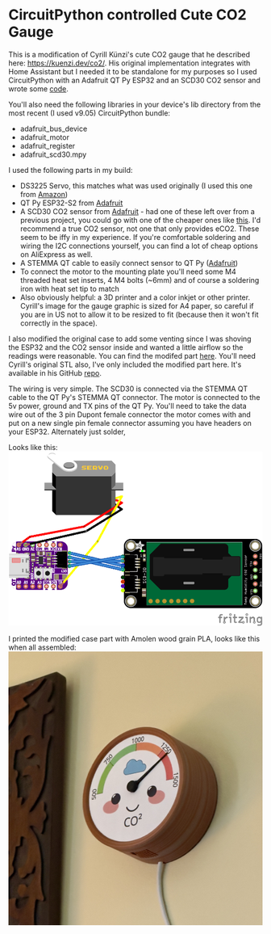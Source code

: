 # CircuitPython controlled Cute CO2 Gauge

This is a modification of Cyrill Künzi's cute CO2 gauge that he described here: https://kuenzi.dev/co2/. His original implementation integrates with Home Assistant but I needed it to be standalone for my purposes so I used CircuitPython with an Adafruit QT Py ESP32 and an SCD30 CO2 sensor and wrote some [code](code.py).

You'll also need the following libraries in your device's lib directory from the most recent (I used v9.05) CircuitPython bundle:
- adafruit_bus_device
- adafruit_motor
- adafruit_register
- adafruit_scd30.mpy

I used the following parts in my build:
- DS3225 Servo, this matches what was used originally (I used this one from [Amazon](https://a.co/d/9nq5n7Z))
- QT Py ESP32-S2 from [Adafruit](https://www.adafruit.com/product/5325)
- A SCD30 CO2 sensor from [Adafruit](https://www.adafruit.com/product/4867) - had one of these left over from a previous project, you could go with one of the cheaper ones like [this](https://www.adafruit.com/product/5190). I'd recommend a true CO2 sensor, not one that only provides eCO2. These seem to be iffy in my experience. If you're comfortable soldering and wiring the I2C connections yourself, you can find a lot of cheap options on AliExpress as well.
- A STEMMA QT cable to easily connect sensor to QT Py ([Adafruit](https://www.adafruit.com/product/4399))
- To connect the motor to the mounting plate you'll need some M4 threaded heat set inserts, 4 M4 bolts (~6mm) and of course a soldering iron with heat set tip to match
- Also obviously helpful: a 3D printer and a color inkjet or other printer. Cyrill's image for the gauge graphic is sized for A4 paper, so careful if you are in US not to allow it to be resized to fit (because then it won't fit correctly in the space).

I also modified the original case to add some venting since I was shoving the ESP32 and the CO2 sensor inside and wanted a little airflow so the readings were reasonable. You can find the modifed part [here](https://github.com/avnc/co2_gauge/tree/main/stl). You'll need Cyrill's original STL also, I've only included the modified part here. It's available in his GitHub [repo](https://github.com/ckuenzi/co2-gauge).

The wiring is very simple. The SCD30 is connected via the STEMMA QT cable to the QT Py's STEMMA QT connector. The motor is connected to the 5v power, ground and TX pins of the QT Py. You'll need to take the data wire out of the 3 pin Dupont female connector the motor comes with and put on a new single pin female connector assuming you have headers on your ESP32. Alternately just solder,

Looks like this:
![Fritzing diagram of wiring connections](/img/co2%20gauge%20fritzing_bb.png)

I printed the modified case part with Amolen wood grain PLA, looks like this when all assembled:
![Picture of completed gauge printed with wood grain PLA](/img/IMG_3328.jpg)
